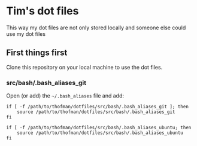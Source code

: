 # Tim's dot files

This way my dot files are not only stored locally and someone else could use my dot files

## First things first

Clone this repository on your local machine to use the dot files.

### src/bash/.bash_aliases_git

Open (or add) the `~/.bash_aliases` file and add:

```
if [ -f /path/to/thofman/dotfiles/src/bash/.bash_aliases_git ]; then
    source /path/to/thofman/dotfiles/src/bash/.bash_aliases_git
fi

if [ -f /path/to/thofman/dotfiles/src/bash/.bash_aliases_ubuntu; then
    source /path/to/thofman/dotfiles/src/bash/.bash_aliases_ubuntu
fi
```
